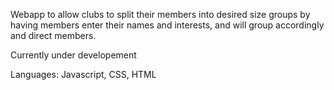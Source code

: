 Webapp to allow clubs to split their members into desired size groups by having members enter their names and interests, and will group accordingly and direct members.

Currently under developement

Languages: Javascript, CSS, HTML
